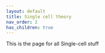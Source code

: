 ```yaml
---
layout: default
title: Single cell theory
nav_order: 2
has_children: true
---
```


This is the page for all Single-cell stuff